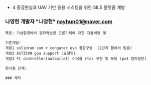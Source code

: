 



- 4 증강현실과 UAV 기반 응용 시스템을 위한 SILS 플랫폼 개발

### 나영헌 개발자 "나영헌" <nayhun01@naver.com>

```
목표: 가상환경에서 강화학습된 드론기체에 대한 자율비행 및 

기존개발:  
개발1 solidrun som + congatec evb 결합구동  (2단계 쯤에서 멈춤)
개발2 AST2500 gpu support (요청만)
개발3 FC controller(autopilot) 이식을 rtos 구현 및 포팅 (px4 컴파일만)

현시점 단계:  

### 제작


